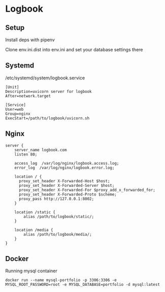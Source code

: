 Logbook
=======

Setup
-----
Install deps with pipenv

Clone env.ini.dist into env.ini and set your database settings there

Systemd
-------
/etc/systemd/system/logbook.service
```
[Unit]
Description=uvicorn server for logbook
After=network.target

[Service]
User=web
Group=nginx
ExecStart=/path/to/logbook/uvicorn.sh
```

Nginx
-----
```
server {
    server_name logbook.com
    listen 80;

    access_log  /var/log/nginx/logbook.access.log;
    error_log  /var/log/nginx/logbook.error.log;

    location / {
      proxy_set_header X-Forwarded-Host $host;
      proxy_set_header X-Forwarded-Server $host;
      proxy_set_header X-Forwarded-For $proxy_add_x_forwarded_for;
      proxy_set_header X-Forwarded-Proto $scheme;
      proxy_pass http://127.0.0.1:8002;
    }

    location /static {
        alias /path/to/logbook/static/;
    }

    location /media {
        alias /path/to/logbook/media/;
    }    
}
```

Docker
------
Running mysql container
```shell
docker run --name mysql-portfolio -p 3306:3306 -e MYSQL_ROOT_PASSWORD=root -e MYSQL_DATABASE=portfolio -d mysql:latest
```
